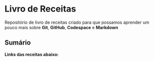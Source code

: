 # Livro de Receitas
Repositório de livro de receitas criado para que possamos aprender um pouco mais sobre **Git**, **GitHub**, **Codespace** e **Markdown**
## Sumário
**Links das receitas abaixo:**